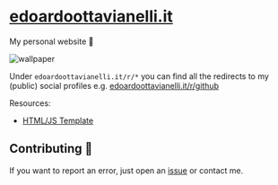 # [edoardoottavianelli.it](https://www.edoardoottavianelli.it)

My personal website 💙

![wallpaper](https://github.com/edoardottt/images/blob/main/edoardoottavianelli.it/wallpaper.png)


Under `edoardoottavianelli.it/r/*` you can find all the redirects to my (public) social profiles e.g. [edoardoottavianelli.it/r/github](https://www.edoardoottavianelli.it/r/github)



Resources:
<!--
   - [Embedded Twitter timeline](https://developer.twitter.com/en/docs/twitter-for-websites/timelines/overview)
-->

   - [HTML/JS Template](https://mdbootstrap.com)

Contributing 🤝
------

If you want to report an error, just open an [issue](https://github.com/edoardottt/edoardoottavianelli.it/issues) or contact me.
